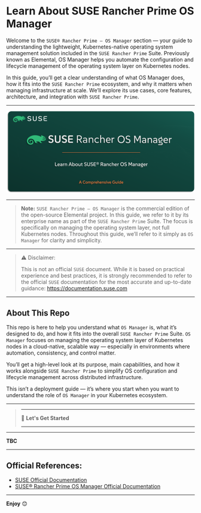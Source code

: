 # Learn About SUSE Rancher Prime OS Manager

Welcome to the `SUSE® Rancher Prime – OS Manager` section — your guide to understanding the lightweight, Kubernetes-native operating system management solution included in the `SUSE Rancher Prime` Suite. Previously known as Elemental, OS Manager helps you automate the configuration and lifecycle management of the operating system layer on Kubernetes nodes.

In this guide, you’ll get a clear understanding of what OS Manager does, how it fits into the `SUSE Rancher Prime` ecosystem, and why it matters when managing infrastructure at scale. We’ll explore its use cases, core features, architecture, and integration with `SUSE Rancher Prime`.

---

<p align="center">
    <img src="Images/Repo-Logo.png">
</p>

---

> **Note:** `SUSE Rancher Prime – OS Manager` is the commercial edition of the open-source Elemental project. In this guide, we refer to it by its enterprise name as part of the `SUSE Rancher Prime` Suite. The focus is specifically on managing the operating system layer, not full Kubernetes nodes. Throughout this guide, we’ll refer to it simply as `OS Manager` for clarity and simplicity.

---

> ⚠️ Disclaimer:
> 
> This is not an official `SUSE` document. While it is based on practical experience and best practices, it is strongly recommended to refer to the official `SUSE` documentation for the most accurate and up-to-date guidance: https://documentation.suse.com

---

## About This Repo

This repo is here to help you understand what `OS Manager` is, what it’s designed to do, and how it fits into the overall `SUSE Rancher Prime` Suite. `OS Manager` focuses on managing the operating system layer of Kubernetes nodes in a cloud-native, scalable way — especially in environments where automation, consistency, and control matter.

You’ll get a high-level look at its purpose, main capabilities, and how it works alongside `SUSE Rancher Prime` to simplify OS configuration and lifecycle management across distributed infrastructure.

This isn’t a deployment guide — it’s where you start when you want to understand the role of `OS Manager` in your Kubernetes ecosystem.

---

> _________________________     
>     
> 🚀 **Let's Get Started** 
>     
> _________________________

---

**TBC**


---

## Official References:

- [SUSE Official Documentation](https://documentation.suse.com)
- [SUSE® Rancher Prime OS Manager Official Documentation](https://documentation.suse.com/cloudnative/os-manager/1.6/en/index.html)

---

**Enjoy** :blush: